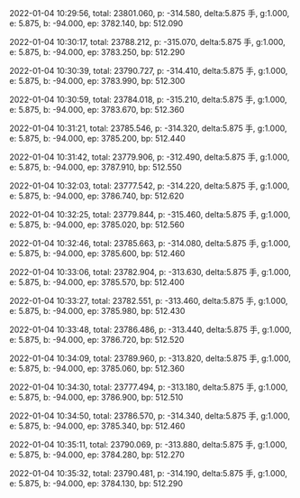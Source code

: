 2022-01-04 10:29:56, total: 23801.060, p: -314.580, delta:5.875 手, g:1.000, e: 5.875, b: -94.000, ep: 3782.140, bp: 512.090

2022-01-04 10:30:17, total: 23788.212, p: -315.070, delta:5.875 手, g:1.000, e: 5.875, b: -94.000, ep: 3783.250, bp: 512.290

2022-01-04 10:30:39, total: 23790.727, p: -314.410, delta:5.875 手, g:1.000, e: 5.875, b: -94.000, ep: 3783.990, bp: 512.300

2022-01-04 10:30:59, total: 23784.018, p: -315.210, delta:5.875 手, g:1.000, e: 5.875, b: -94.000, ep: 3783.670, bp: 512.360

2022-01-04 10:31:21, total: 23785.546, p: -314.320, delta:5.875 手, g:1.000, e: 5.875, b: -94.000, ep: 3785.200, bp: 512.440

2022-01-04 10:31:42, total: 23779.906, p: -312.490, delta:5.875 手, g:1.000, e: 5.875, b: -94.000, ep: 3787.910, bp: 512.550

2022-01-04 10:32:03, total: 23777.542, p: -314.220, delta:5.875 手, g:1.000, e: 5.875, b: -94.000, ep: 3786.740, bp: 512.620

2022-01-04 10:32:25, total: 23779.844, p: -315.460, delta:5.875 手, g:1.000, e: 5.875, b: -94.000, ep: 3785.020, bp: 512.560

2022-01-04 10:32:46, total: 23785.663, p: -314.080, delta:5.875 手, g:1.000, e: 5.875, b: -94.000, ep: 3785.600, bp: 512.460

2022-01-04 10:33:06, total: 23782.904, p: -313.630, delta:5.875 手, g:1.000, e: 5.875, b: -94.000, ep: 3785.570, bp: 512.400

2022-01-04 10:33:27, total: 23782.551, p: -313.460, delta:5.875 手, g:1.000, e: 5.875, b: -94.000, ep: 3785.980, bp: 512.430

2022-01-04 10:33:48, total: 23786.486, p: -313.440, delta:5.875 手, g:1.000, e: 5.875, b: -94.000, ep: 3786.720, bp: 512.520

2022-01-04 10:34:09, total: 23789.960, p: -313.820, delta:5.875 手, g:1.000, e: 5.875, b: -94.000, ep: 3785.060, bp: 512.360

2022-01-04 10:34:30, total: 23777.494, p: -313.180, delta:5.875 手, g:1.000, e: 5.875, b: -94.000, ep: 3786.900, bp: 512.510

2022-01-04 10:34:50, total: 23786.570, p: -314.340, delta:5.875 手, g:1.000, e: 5.875, b: -94.000, ep: 3785.340, bp: 512.460

2022-01-04 10:35:11, total: 23790.069, p: -313.880, delta:5.875 手, g:1.000, e: 5.875, b: -94.000, ep: 3784.280, bp: 512.270

2022-01-04 10:35:32, total: 23790.481, p: -314.190, delta:5.875 手, g:1.000, e: 5.875, b: -94.000, ep: 3784.130, bp: 512.290